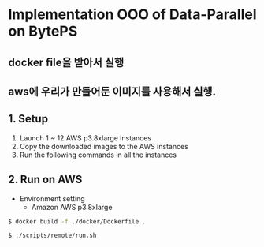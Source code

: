 # Implementation OOO of Data-Parallel on BytePS

## docker file을 받아서 실행
## aws에 우리가 만들어둔 이미지를 사용해서 실행.



## 1. Setup
1. Launch 1 ~ 12 AWS p3.8xlarge instances
1. Copy the downloaded images to the AWS instances
1. Run the following commands in all the instances

## 2. Run on AWS
- Environment setting
  - Amazon AWS p3.8xlarge


```bash
$ docker build -f ./docker/Dockerfile .
```

```bash
$ ./scripts/remote/run.sh
```
